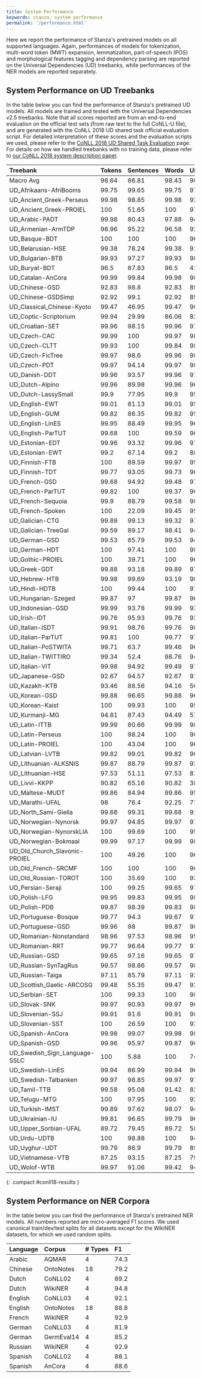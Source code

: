 ```yaml
---
title: System Performance
keywords: stanza, system performance
permalink: '/performance.html'
---
```


Here we report the performance of Stanza's pretrained models on all supported languages. Again, performances of models for tokenization, multi-word token (MWT) expansion, lemmatization, part-of-speech (POS) and morphological features tagging and dependency parsing are reported on the Universal Dependencies (UD) treebanks, while performances of the NER models are reported separately.

## System Performance on UD Treebanks

In the table below you can find the performance of Stanza's pretrained UD models. All models are trained and tested with the Universal Dependencies v2.5 treebanks. 
Note that all scores reported are from an end-to-end evaluation on the official test sets (from raw text to the full CoNLL-U file), and are generated with the CoNLL 2018 UD shared task official evaluation script. For detailed interpretation of these scores and the evaluation scripts we used, please refer to the [CoNLL 2018 UD Shared Task Evaluation](https://universaldependencies.org/conll18/evaluation.html) page. For details on how we handled treebanks with no training data, please refer to [our CoNLL 2018 system description paper](https://nlp.stanford.edu/pubs/qi2018universal.pdf).

| Treebank | Tokens | Sentences | Words | UPOS | XPOS | UFeats | AllTags | Lemmas | UAS | LAS | CLAS | MLAS | BLEX |
| :------- | :----- | :-------- | :---- | :--- | :--- | :----- | :------ | :----- | :-- | :-- | :--- | :--- | :--- |
| Macro Avg | 98.64 | 86.81 | 98.43 | 90.99 | 87.88 | 87.71 | 82.03 | 90.51 | 79.87 | 74.82 | 70.91 | 63.26 | 66.04 |
| UD_Afrikaans-AfriBooms | 99.75 | 99.65 | 99.75 | 97.56 | 94.27 | 97.03 | 94.24 | 97.48 | 87.51 | 84.45 | 78.58 | 74.7 | 75.39 |
| UD_Ancient_Greek-Perseus | 99.98 | 98.85 | 99.98 | 92.54 | 85.22 | 91.06 | 84.98 | 88.26 | 78.75 | 73.35 | 67.88 | 54.22 | 57.54 |
| UD_Ancient_Greek-PROIEL | 100 | 51.65 | 100 | 97.38 | 97.75 | 92.09 | 90.96 | 97.42 | 80.34 | 76.33 | 71.37 | 61.23 | 69.23 |
| UD_Arabic-PADT | 99.98 | 80.43 | 97.88 | 94.89 | 91.75 | 91.86 | 91.51 | 93.27 | 83.27 | 79.33 | 76.24 | 70.58 | 72.79 |
| UD_Armenian-ArmTDP | 98.96 | 95.22 | 96.58 | 92.49 | 96.58 | 88.19 | 86.94 | 92.27 | 78.18 | 72.46 | 68.5 | 60.39 | 65.88 |
| UD_Basque-BDT | 100 | 100 | 100 | 96.23 | 100 | 93.09 | 91.34 | 96.52 | 86.19 | 82.76 | 81.29 | 73.56 | 78.26 |
| UD_Belarusian-HSE | 99.38 | 78.24 | 99.38 | 91.92 | 31.34 | 77.73 | 26.31 | 79.48 | 69.28 | 63.88 | 58.49 | 41.88 | 44.05 |
| UD_Bulgarian-BTB | 99.93 | 97.27 | 99.93 | 98.68 | 96.35 | 97.59 | 95.75 | 97.29 | 93.37 | 90.21 | 86.84 | 83.71 | 83.62 |
| UD_Buryat-BDT | 96.5 | 87.83 | 96.5 | 41.83 | 96.5 | 33.72 | 26.77 | 52.45 | 30.61 | 13.49 | 8.97 | 1.66 | 3.48 |
| UD_Catalan-AnCora | 99.99 | 99.84 | 99.98 | 98.75 | 98.66 | 98.29 | 97.74 | 98.47 | 92.84 | 90.56 | 86.25 | 84.07 | 85.31 |
| UD_Chinese-GSD | 92.83 | 98.8 | 92.83 | 89.12 | 88.93 | 92.11 | 88.18 | 92.83 | 72.88 | 69.82 | 66.81 | 63.26 | 66.81 |
| UD_Chinese-GSDSimp | 92.92 | 99.1 | 92.92 | 89.05 | 88.84 | 92.12 | 88.03 | 92.92 | 73.44 | 70.44 | 67.69 | 64.07 | 67.69 |
| UD_Classical_Chinese-Kyoto | 99.47 | 46.95 | 99.47 | 90.25 | 89.64 | 92.68 | 87.34 | 99.45 | 71.81 | 66.08 | 64.54 | 62.61 | 64.54 |
| UD_Coptic-Scriptorium | 99.94 | 29.99 | 86.06 | 82.37 | 80.25 | 73.51 | 69.47 | 83.12 | 61.94 | 59.71 | 50.49 | 34.17 | 49.54 |
| UD_Croatian-SET | 99.96 | 98.15 | 99.96 | 97.88 | 94.86 | 95.32 | 94.22 | 96.67 | 90.27 | 85.56 | 82.43 | 76.37 | 78.78 |
| UD_Czech-CAC | 99.99 | 100 | 99.97 | 98.76 | 94.79 | 93.52 | 92.65 | 98 | 91.7 | 89.19 | 86.84 | 80.14 | 84.89 |
| UD_Czech-CLTT | 99.93 | 100 | 99.84 | 98.92 | 91.89 | 91.97 | 91.28 | 97.48 | 86.67 | 83.38 | 79.35 | 70.7 | 77.56 |
| UD_Czech-FicTree | 99.97 | 98.6 | 99.96 | 98.31 | 95.23 | 96.01 | 94.58 | 98.43 | 92.69 | 89.81 | 87.3 | 81.94 | 85.42 |
| UD_Czech-PDT | 99.97 | 94.14 | 99.97 | 98.5 | 95.38 | 94.61 | 93.67 | 98.55 | 91 | 88.64 | 86.91 | 81.12 | 85.45 |
| UD_Danish-DDT | 99.96 | 93.57 | 99.96 | 97.75 | 99.96 | 97.38 | 96.45 | 97.32 | 86.83 | 84.19 | 81.2 | 77.13 | 78.46 |
| UD_Dutch-Alpino | 99.96 | 89.98 | 99.96 | 96.33 | 94.76 | 96.28 | 94.13 | 96.97 | 89.56 | 86.44 | 81.22 | 75.76 | 77.8 |
| UD_Dutch-LassySmall | 99.9 | 77.95 | 99.9 | 95.97 | 94.87 | 96.22 | 94.05 | 97.59 | 85.34 | 81.93 | 75.54 | 71.98 | 73.49 |
| UD_English-EWT | 99.01 | 81.13 | 99.01 | 95.4 | 95.12 | 96.11 | 93.9 | 97.21 | 86.22 | 83.59 | 80.21 | 76.02 | 78.5 |
| UD_English-GUM | 99.82 | 86.35 | 99.82 | 95.89 | 95.91 | 96.87 | 94.99 | 96.8 | 87.06 | 83.57 | 78.42 | 74.68 | 74.97 |
| UD_English-LinES | 99.95 | 88.49 | 99.95 | 96.88 | 95.18 | 96.76 | 93.11 | 98.32 | 85.82 | 81.97 | 79.04 | 74.47 | 77.31 |
| UD_English-ParTUT | 99.68 | 100 | 99.59 | 96.15 | 95.83 | 95.21 | 93.92 | 97.45 | 90.31 | 87.35 | 82.56 | 76.19 | 80.53 |
| UD_Estonian-EDT | 99.96 | 93.32 | 99.96 | 97.19 | 98.04 | 95.77 | 94.43 | 96.05 | 86.68 | 83.82 | 82.41 | 77.63 | 78.32 |
| UD_Estonian-EWT | 99.2 | 67.14 | 99.2 | 88.86 | 91.7 | 87.16 | 83.43 | 85.62 | 67.23 | 60.07 | 56.21 | 48.32 | 47.38 |
| UD_Finnish-FTB | 100 | 89.59 | 99.97 | 95.5 | 95.12 | 96.51 | 93.92 | 96.16 | 89.09 | 86.39 | 83.8 | 79.9 | 81.02 |
| UD_Finnish-TDT | 99.77 | 93.05 | 99.73 | 96.97 | 97.72 | 95.36 | 94.44 | 94.98 | 88.62 | 86.18 | 84.66 | 79.73 | 80.24 |
| UD_French-GSD | 99.68 | 94.92 | 99.48 | 97.3 | 99.47 | 96.72 | 96.05 | 97.64 | 91.38 | 89.05 | 84.38 | 80.3 | 82.4 |
| UD_French-ParTUT | 99.82 | 100 | 99.37 | 96.6 | 96.37 | 93.98 | 93.41 | 95.48 | 90.71 | 88.37 | 83.37 | 74.41 | 77.88 |
| UD_French-Sequoia | 99.9 | 88.79 | 99.58 | 98.19 | 99.58 | 97.58 | 96.94 | 98.25 | 90.47 | 88.34 | 84.71 | 81.77 | 83.31 |
| UD_French-Spoken | 100 | 22.09 | 99.45 | 95.49 | 97.06 | 99.45 | 93.23 | 96.53 | 75.82 | 70.71 | 62.13 | 59.57 | 60.44 |
| UD_Galician-CTG | 99.89 | 99.13 | 99.32 | 97.21 | 96.99 | 99.14 | 96.71 | 97.94 | 85.22 | 82.66 | 77.24 | 71.13 | 75.96 |
| UD_Galician-TreeGal | 99.59 | 89.17 | 98.41 | 94.29 | 91.81 | 93.36 | 90.88 | 94.39 | 78.04 | 72.94 | 65.61 | 59.06 | 61.49 |
| UD_German-GSD | 99.53 | 85.79 | 99.53 | 94.07 | 96.98 | 89.52 | 84.51 | 96.37 | 85.39 | 80.61 | 75.38 | 58.57 | 71.24 |
| UD_German-HDT | 100 | 97.41 | 100 | 98.04 | 97.94 | 91.77 | 91.34 | 97.48 | 94.91 | 92.59 | 88.73 | 77.26 | 85.63 |
| UD_Gothic-PROIEL | 100 | 39.71 | 100 | 96.17 | 96.71 | 90.62 | 88.86 | 96.48 | 74.67 | 69.03 | 66.21 | 57.11 | 64.38 |
| UD_Greek-GDT | 99.88 | 93.18 | 99.89 | 97.84 | 97.84 | 94.94 | 94.33 | 96.49 | 91.12 | 88.78 | 84.12 | 78 | 79.48 |
| UD_Hebrew-HTB | 99.98 | 99.69 | 93.19 | 90.46 | 90.46 | 89.24 | 88.45 | 90.27 | 79.18 | 76.6 | 71.05 | 64.51 | 67.79 |
| UD_Hindi-HDTB | 100 | 99.44 | 100 | 97.59 | 97.08 | 94.03 | 92.11 | 96.66 | 94.8 | 91.74 | 88.2 | 78.73 | 87.01 |
| UD_Hungarian-Szeged | 99.87 | 97 | 99.87 | 96.03 | 99.87 | 93.76 | 92.94 | 94.25 | 83.62 | 78.86 | 77.14 | 69.46 | 71.87 |
| UD_Indonesian-GSD | 99.99 | 93.78 | 99.99 | 93.68 | 94.79 | 96 | 89.17 | 99.61 | 85.17 | 79.19 | 77.04 | 68.86 | 76.68 |
| UD_Irish-IDT | 99.76 | 95.93 | 99.76 | 93.9 | 92.43 | 78.19 | 75 | 91.79 | 82.65 | 74.03 | 66.11 | 42.98 | 59.09 |
| UD_Italian-ISDT | 99.91 | 98.76 | 99.76 | 98.01 | 97.91 | 97.72 | 97.11 | 98.1 | 92.79 | 90.84 | 86.43 | 83.6 | 84.23 |
| UD_Italian-ParTUT | 99.81 | 100 | 99.77 | 97.82 | 97.76 | 97.79 | 96.94 | 97.57 | 92.24 | 90.01 | 84.39 | 81.77 | 82.05 |
| UD_Italian-PoSTWITA | 99.71 | 63.7 | 99.46 | 96.19 | 96.04 | 96.28 | 95.01 | 96.7 | 82.67 | 78.27 | 72.2 | 68.55 | 70.35 |
| UD_Italian-TWITTIRO | 99.34 | 52.4 | 98.76 | 94.41 | 94.01 | 93.34 | 91.45 | 93.17 | 78.87 | 72.85 | 64.64 | 58.67 | 59.35 |
| UD_Italian-VIT | 99.98 | 94.92 | 99.49 | 97.21 | 96.23 | 96.79 | 94.99 | 98.01 | 89.32 | 85.87 | 80.26 | 76.16 | 78.61 |
| UD_Japanese-GSD | 92.67 | 94.57 | 92.67 | 91.16 | 90.84 | 92.66 | 90.84 | 92.02 | 81.2 | 80.16 | 71.39 | 69.85 | 71.01 |
| UD_Kazakh-KTB | 93.46 | 88.56 | 94.16 | 56.23 | 56.1 | 42.73 | 36.96 | 52.12 | 44.33 | 25.21 | 20.28 | 7.63 | 10.01 |
| UD_Korean-GSD | 99.88 | 96.65 | 99.88 | 96.18 | 90.14 | 99.66 | 88 | 92.69 | 87.29 | 83.53 | 81.34 | 79.29 | 75.31 |
| UD_Korean-Kaist | 100 | 99.93 | 100 | 95.45 | 86.31 | 100 | 86.31 | 93.02 | 88.41 | 86.38 | 83.95 | 80.63 | 77.57 |
| UD_Kurmanji-MG | 94.81 | 87.43 | 94.49 | 57.17 | 55.91 | 43.02 | 38.41 | 56.13 | 32.01 | 21.91 | 16.35 | 3.84 | 5.84 |
| UD_Latin-ITTB | 99.99 | 80.66 | 99.99 | 98.09 | 95.38 | 96.43 | 93.8 | 98.9 | 87.61 | 85.36 | 84.23 | 80.28 | 83.6 |
| UD_Latin-Perseus | 100 | 98.24 | 100 | 90.63 | 78.42 | 82.42 | 77.74 | 83.08 | 71.94 | 61.99 | 57.89 | 45.28 | 47.28 |
| UD_Latin-PROIEL | 100 | 43.04 | 100 | 96.92 | 97.1 | 91.24 | 90.32 | 96.78 | 76.55 | 72.37 | 70.06 | 61.28 | 68.19 |
| UD_Latvian-LVTB | 99.82 | 99.01 | 99.82 | 96.03 | 88.25 | 93.46 | 87.73 | 95.55 | 87.84 | 84.44 | 82.16 | 73.91 | 78.25 |
| UD_Lithuanian-ALKSNIS | 99.87 | 88.79 | 99.87 | 93.37 | 85.67 | 87.84 | 84.84 | 92.51 | 78.54 | 73.11 | 70.66 | 60.81 | 65.53 |
| UD_Lithuanian-HSE | 97.53 | 51.11 | 97.53 | 81.08 | 80.04 | 70.72 | 66.44 | 76.9 | 48.1 | 37.45 | 32.37 | 21.1 | 24.86 |
| UD_Livvi-KKPP | 90.82 | 65.16 | 90.82 | 38.91 | 36.23 | 27.78 | 22.41 | 41.25 | 24.61 | 10.04 | 5.14 | 0.62 | 0.92 |
| UD_Maltese-MUDT | 99.86 | 84.94 | 99.86 | 95.75 | 95.63 | 99.86 | 95.31 | 99.86 | 83.31 | 78.15 | 70.64 | 67.15 | 70.64 |
| UD_Marathi-UFAL | 98 | 76.4 | 92.25 | 77.24 | 92.25 | 60.27 | 58.55 | 75.77 | 66.42 | 52.64 | 42.8 | 24.15 | 33.9 |
| UD_North_Sami-Giella | 99.68 | 99.31 | 99.68 | 91.11 | 92.85 | 87.72 | 83.8 | 88.79 | 74.22 | 68.43 | 65.59 | 58.32 | 58.13 |
| UD_Norwegian-Nynorsk | 99.97 | 94.85 | 99.97 | 97.92 | 99.97 | 96.88 | 96.03 | 97.9 | 91.87 | 89.73 | 87.28 | 82.86 | 84.78 |
| UD_Norwegian-NynorskLIA | 100 | 99.69 | 100 | 95.92 | 100 | 94.82 | 92.7 | 97.72 | 77.82 | 72.94 | 67.56 | 61.32 | 65.54 |
| UD_Norwegian-Bokmaal | 99.99 | 97.17 | 99.99 | 98.29 | 99.99 | 97.17 | 96.41 | 98.36 | 92.57 | 90.69 | 88.32 | 84.41 | 86.33 |
| UD_Old_Church_Slavonic-PROIEL | 100 | 49.26 | 100 | 96.58 | 96.88 | 90.65 | 89.63 | 95.69 | 79.75 | 74.93 | 74.64 | 65.45 | 72.02 |
| UD_Old_French-SRCMF | 100 | 100 | 100 | 96.05 | 96.09 | 97.74 | 95.56 | 100 | 91.38 | 86.35 | 83.39 | 80.05 | 83.39 |
| UD_Old_Russian-TOROT | 100 | 35.69 | 100 | 93.63 | 93.83 | 86.76 | 84.8 | 91.35 | 72.94 | 67 | 63.6 | 54.13 | 59.18 |
| UD_Persian-Seraji | 100 | 99.25 | 99.65 | 97.29 | 97.3 | 97.37 | 96.86 | 97.73 | 89.45 | 86.06 | 82.78 | 81 | 81.08 |
| UD_Polish-LFG | 99.95 | 99.83 | 99.95 | 98.55 | 94.66 | 95.84 | 94.07 | 96.86 | 95.8 | 93.94 | 92.35 | 87.62 | 88.64 |
| UD_Polish-PDB | 99.87 | 98.39 | 99.83 | 98.31 | 94.04 | 94.27 | 93.13 | 97.29 | 92.68 | 90.4 | 88.35 | 81.69 | 85.42 |
| UD_Portuguese-Bosque | 99.77 | 94.3 | 99.67 | 97.04 | 99.67 | 96.36 | 94.91 | 97.8 | 90.67 | 87.57 | 82.59 | 76.78 | 80.3 |
| UD_Portuguese-GSD | 99.96 | 98 | 99.87 | 98.18 | 98.18 | 99.79 | 98.17 | 95.83 | 92.83 | 91.36 | 87.44 | 85.87 | 86.75 |
| UD_Romanian-Nonstandard | 98.96 | 97.53 | 98.96 | 95.4 | 90.73 | 89.79 | 88.19 | 94.63 | 87.24 | 82.71 | 77.6 | 65.24 | 73.52 |
| UD_Romanian-RRT | 99.77 | 96.64 | 99.77 | 97.54 | 96.97 | 97.13 | 96.75 | 97.95 | 90.66 | 85.85 | 81.49 | 77.94 | 79.84 |
| UD_Russian-GSD | 99.65 | 97.16 | 99.65 | 97.38 | 97.18 | 93.11 | 92.22 | 95.34 | 88.97 | 84.83 | 82.37 | 75.16 | 77.75 |
| UD_Russian-SynTagRus | 99.57 | 98.86 | 99.57 | 98.2 | 99.57 | 95.91 | 95.59 | 97.51 | 92.38 | 90.6 | 89.01 | 85.04 | 86.78 |
| UD_Russian-Taiga | 97.11 | 85.79 | 97.11 | 92.25 | 94.7 | 85.76 | 82.61 | 89.28 | 72.09 | 66 | 61.8 | 51.94 | 55.64 |
| UD_Scottish_Gaelic-ARCOSG | 99.48 | 55.35 | 99.47 | 92.5 | 84.89 | 87.99 | 83.93 | 95.51 | 77.9 | 70.81 | 62.63 | 54 | 59.74 |
| UD_Serbian-SET | 100 | 99.33 | 100 | 98.44 | 94.26 | 94.55 | 93.86 | 96.34 | 91.79 | 88.78 | 86.5 | 79.48 | 82.38 |
| UD_Slovak-SNK | 99.97 | 90.93 | 99.97 | 96.34 | 87.15 | 91.59 | 86.34 | 94.73 | 89.96 | 86.82 | 84.74 | 75.39 | 79.35 |
| UD_Slovenian-SSJ | 99.91 | 91.6 | 99.91 | 98.29 | 95.08 | 95.37 | 94.56 | 97.34 | 91.63 | 89.6 | 87.18 | 82.35 | 84.37 |
| UD_Slovenian-SST | 100 | 26.59 | 100 | 93.66 | 88.09 | 88.06 | 85.27 | 94.78 | 63.13 | 56.5 | 51.34 | 44.81 | 48.96 |
| UD_Spanish-AnCora | 99.98 | 99.07 | 99.98 | 98.78 | 98.67 | 98.59 | 97.97 | 99.19 | 92.21 | 90.01 | 86.05 | 84.22 | 85.2 |
| UD_Spanish-GSD | 99.96 | 95.97 | 99.87 | 96.69 | 99.87 | 96.4 | 94.44 | 98.44 | 89.61 | 86.73 | 81.22 | 73.96 | 79.19 |
| UD_Swedish_Sign_Language-SSLC | 100 | 5.88 | 100 | 74.82 | 76.6 | 100 | 72.34 | 100 | 23.76 | 11.7 | 11.81 | 9.45 | 11.81 |
| UD_Swedish-LinES | 99.94 | 86.99 | 99.94 | 96.97 | 94.58 | 90.11 | 87.33 | 96.79 | 87.1 | 83.06 | 80.76 | 67.97 | 77.44 |
| UD_Swedish-Talbanken | 99.97 | 98.85 | 99.97 | 97.65 | 96.57 | 96.7 | 95.63 | 97.51 | 88.96 | 85.91 | 83.59 | 79.17 | 80.78 |
| UD_Tamil-TTB | 99.58 | 95.08 | 91.42 | 82.6 | 78.8 | 81.89 | 78.1 | 85.14 | 61.23 | 55.76 | 53.43 | 46.4 | 49.61 |
| UD_Telugu-MTG | 100 | 97.95 | 100 | 92.93 | 92.93 | 99.17 | 92.93 | 100 | 89.32 | 79.89 | 74.88 | 71.25 | 74.88 |
| UD_Turkish-IMST | 99.89 | 97.62 | 98.07 | 94.21 | 93.43 | 92.08 | 90.27 | 94.92 | 70.78 | 64.5 | 61.62 | 56.04 | 59.6 |
| UD_Ukrainian-IU | 99.81 | 96.65 | 99.79 | 96.77 | 92.49 | 92.53 | 91.31 | 96.49 | 87.11 | 83.86 | 80.51 | 73.38 | 77.28 |
| UD_Upper_Sorbian-UFAL | 89.72 | 79.45 | 89.72 | 58.57 | 89.72 | 38.64 | 36.39 | 52.64 | 34.25 | 23.61 | 17.3 | 4.18 | 8.62 |
| UD_Urdu-UDTB | 100 | 98.88 | 100 | 94.42 | 92.62 | 84.21 | 80.36 | 95.62 | 88.3 | 82.78 | 77.06 | 59.48 | 74.75 |
| UD_Uyghur-UDT | 99.79 | 86.9 | 99.79 | 89.45 | 91.92 | 87.92 | 80.54 | 96.16 | 75.55 | 63.61 | 57 | 46.06 | 54.39 |
| UD_Vietnamese-VTB | 87.25 | 93.15 | 87.25 | 79.5 | 77.9 | 87.02 | 77.87 | 87.2 | 53.63 | 48.16 | 44.88 | 42.17 | 44.85 |
| UD_Wolof-WTB | 99.97 | 91.06 | 99.42 | 94.09 | 94.03 | 93.11 | 91.26 | 94.6 | 83.25 | 77.05 | 70.94 | 64.25 | 66.99 |
{: .compact #conll18-results }

## System Performance on NER Corpora

In the table below you can find the performance of Stanza's pretrained NER models. All numbers reported are micro-averaged F1 scores. We used canonical train/dev/test splits for all datasets except for the WikiNER datasets, for which we used random splits.

| Language | Corpus | # Types | F1 |
| :------- | :----- | :-------- | :---- |
| Arabic | AQMAR | 4 | 74.3 |
| Chinese | OntoNotes | 18 | 79.2 |
| Dutch | CoNLL02 | 4 | 89.2 |
| Dutch | WikiNER | 4 | 94.8 |
| English | CoNLL03 | 4 | 92.1 |
| English | OntoNotes | 18 | 88.8 |
| French | WikiNER | 4 | 92.9 |
| German | CoNLL03 | 4 | 81.9 |
| German | GermEval14 | 4 | 85.2 |
| Russian | WikiNER | 4 | 92.9 |
| Spanish | CoNLL02 | 4 | 88.1 |
| Spanish | AnCora | 4 | 88.6 |
